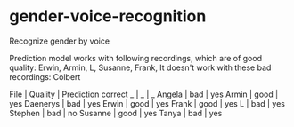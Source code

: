 # gender-voice-recognition
Recognize gender by voice

Prediction model works with following recordings, which are of good quality: Erwin, Armin, L, Susanne, Frank, 
It doesn't work with these bad recordings: Colbert 

File | Quality | Prediction correct
_ | _ | _
Angela | bad | yes
Armin | good | yes
Daenerys | bad | yes
Erwin | good | yes
Frank | good | yes
L | bad | yes
Stephen | bad | no
Susanne | good | yes
Tanya | bad | yes

